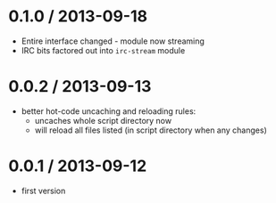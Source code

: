 0.1.0 / 2013-09-18
==================
  * Entire interface changed - module now streaming
  * IRC bits factored out into `irc-stream` module

0.0.2 / 2013-09-13
==================
  * better hot-code uncaching and reloading rules:
    - uncaches whole script directory now
    - will reload all files listed (in script directory when any changes)

0.0.1 / 2013-09-12
==================
  * first version

